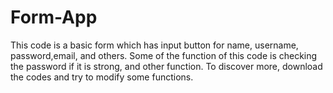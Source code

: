 # Form-App
This code is a basic form which has input button for name, username, password,email, and others.
Some of the function of this code is checking the password if it is strong, and other function.
To discover more, download the codes and try to modify some functions.
